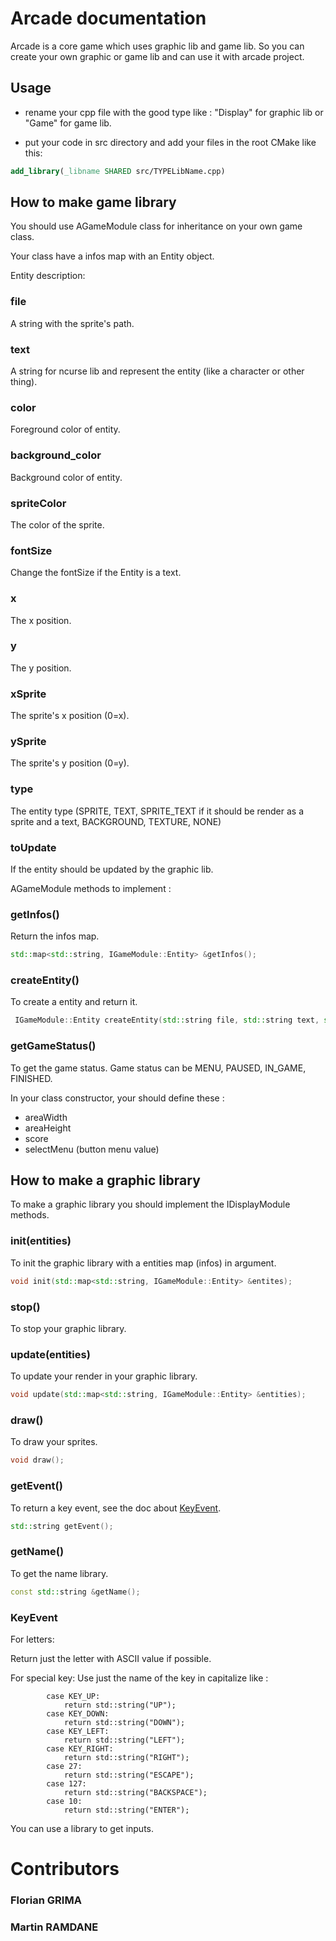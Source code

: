 # Arcade  documentation

Arcade is a core game which uses graphic lib and game lib.
So you can create your own graphic or game lib and can use it with arcade project.

## Usage

- rename your cpp file with the good type like : "Display" for graphic lib or "Game" for game lib.

- put your code in src directory and add your files in the root CMake like this:
```CMake
add_library(_libname SHARED src/TYPELibName.cpp)
```

## How to make game library

You should use AGameModule class for inheritance on your own game class.

Your class have a infos map with an Entity object.

Entity description:

### file
A string with the sprite's path.

### text
A string for ncurse lib and represent the entity (like a character or other thing).

### color
Foreground color of entity.

### background_color
Background color of entity.

### spriteColor
The color of the sprite.

### fontSize
Change the fontSize if the Entity is a text.

### x
The x position.

### y
The y position.

### xSprite
The sprite's x position (0=x).

### ySprite
The sprite's y position (0=y).

### type
The entity type (SPRITE, TEXT, SPRITE_TEXT if it should be render as a sprite and a text, BACKGROUND, TEXTURE, NONE)

### toUpdate
If the entity should be updated by the graphic lib.

AGameModule methods to implement :
### getInfos()
Return the infos map.
```C++
std::map<std::string, IGameModule::Entity> &getInfos();
```

### createEntity()
To create a entity and return it.
```C++
 IGameModule::Entity createEntity(std::string file, std::string text, std::string color, std::string background_color, float x, float y, ENTITY_TYPE type, float xSprite, float ySprite, int fontSize);
```

### getGameStatus()
To get the game status.
Game status can be MENU, PAUSED, IN_GAME, FINISHED.

In your class constructor, your should define these :
- areaWidth
- areaHeight
- score
- selectMenu (button menu value)

## How to make a graphic library

To make a graphic library you should implement the IDisplayModule methods.

### init(entities)
To init the graphic library with a entities map (infos) in argument.
```C++
void init(std::map<std::string, IGameModule::Entity> &entites);
```

### stop()
To stop your graphic library.

### update(entities)
To update your render in your graphic library.
```C++
void update(std::map<std::string, IGameModule::Entity> &entities);
```

### draw()
To draw your sprites.
```C++
void draw();
```

### getEvent()
To return a key event, see the doc about [KeyEvent](#key-event).
```C++
std::string getEvent();
```

### getName()
To get the name library.
```C++
const std::string &getName();
```
### KeyEvent
For letters:

Return just the letter with ASCII value if possible.

For special key:
Use just the name of the key in capitalize like :
```
        case KEY_UP:
            return std::string("UP");
        case KEY_DOWN:
            return std::string("DOWN");
        case KEY_LEFT:
            return std::string("LEFT");
        case KEY_RIGHT:
            return std::string("RIGHT");
        case 27:
            return std::string("ESCAPE");
        case 127:
            return std::string("BACKSPACE");
        case 10:
            return std::string("ENTER");
```
You can use a library to get inputs.

# Contributors

### Florian GRIMA
### Martin RAMDANE